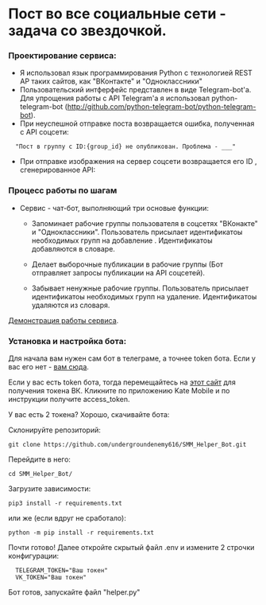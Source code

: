 # Пост во все социальные сети - задача со звездочкой.
### Проектирование сервиса:
   * Я использовал язык программирования Python с технологией REST AP таких сайтов, как "ВКонтакте" и "Одноклассники"
   * Пользовательский интферфейс представлен в виде Telegram-bot'а. Для упрощения работы с API Telegram'а я использовал python-telegram-bot (<http://github.com/python-telegram-bot/python-telegram-bot>).
   * При неуспешной отправке поста возвращается ошибка, полученная с API соцсети:
   ```
     "Пост в группу с ID:{group_id} не опубликован. Проблема - ___"
   ```
   * При отправке изображения на сервер соцсети возвращается его ID , сгенерированное API:
### Процесс работы по шагам
* Сервис - чат-бот, выполняющий три основые функции:
  * Запоминает рабочие группы пользователя в соцсетях "ВКонакте" и "Одноклассники". Пользователь присылает идентификатоы необходимых групп на добавление . Идентификатоы добавляются в словаре.
  
  * Делает выборочные публикации в рабочие группы (Бот отправляет запросы публикации на API соцсетей).
  
  * Забывает ненужные рабочие группы. Пользователь присылает идентификатоы необходимых групп на удаление. Идентификатоы удаляются из словаря.
  
[Демонстрация работы сервиса](https://yadi.sk/i/PRVsd3O5BgomIw).

### Установка и настройка бота:
Для начала вам нужен сам бот в телеграме, а точнее token бота. Если у вас его нет - [вам сюда](https://core.telegram.org/bots).

Если у вас есть token бота, тогда перемещайтесь на [этот сайт](https://vkhost.github.io) для получения токена ВК. Кликните по приложению Kate Mobile и по инструкции получите access_token.

У вас есть 2 токена? Хорошо, скачивайте бота:

Склонируйте репозиторий:
```
git clone https://github.com/undergroundenemy616/SMM_Helper_Bot.git
```
Перейдите в него:
```
cd SMM_Helper_Bot/
```
Загрузите зависимости:
```
pip3 install -r requirements.txt
```
или же (если вдруг не сработало): 
```
python -m pip install -r requirements.txt
```
Почти готово! Далее откройте скрытый файл .env и измените 2 строчки конфигурации:
```
  TELEGRAM_TOKEN="Ваш токен"
  VK_TOKEN="Ваш токен"
```

Бот готов, запускайте файл "helper.py"
